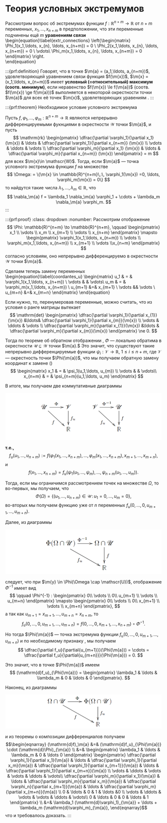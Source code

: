 # Теория условных экстремумов

Рассмотрим вопрос об экстремумах функции $f:\mathbb{R}^{n+m} \to \mathbb{R}$ от $n+m$ переменных, $x_1,\ldots, x_{n+m}$ в предположении, что эти переменные подчинены ещё $m$ **уравнениям связи**
\begin{equation}\label{extr_connections}
\left\{\begin{matrix}
\Phi_1(x_1,\ldots, x_{n}, \ldots, x_{n+m}) = 0 \\
\Phi_2(x_1,\ldots, x_{n}, \ldots, x_{n+m}) = 0 \\
\vdots\\
\Phi_m(x_1,\ldots, x_{n}, \ldots, x_{n+m}) = 0
\end{matrix} \right.   
\end{equation}

:::{prf:definition}
Говорят, что в точке $\m{a} = (a_1,\ldots, a_{n+m})$, удовлетворяющей уравнением связи функция $f(\m{x})$, $\m{x} = (x_1,\ldots, x_{n+m})$ имеет **условный (=относительный) максимум (соотв. минимум)**, если неравенство $f(\m{x}) \le f(\m{a})$ (соотв. $f(\m{x}) \ge f(\m{a}))$ выполняется в некоторой окрестности точки $\m{a}$ для всех её точек $\m{x}$, удовлетворяющих уравениям [](#extr_connections).
:::

:::{prf:theorem} Необходимое условие условного экстремума

Пусть $f, \varphi_1,\ldots, \varphi_m: \mathbb{R}^{n+m} \to \mathbb{R}$ являются непрерывно дифференцируемыми фукнциями в окрестности $\mathscr{W}$ точки $\m{a}$, и пусть 
$$
\mathrm{rk} \begin{pmatrix}
\dfrac{\partial \varphi_1}{\partial x_1} (\m{x}) & \ldots & \dfrac{\partial \varphi_1}{\partial x_{n+m}} (\m{x}) \\
\vdots & \ddots & \vdots \\
\dfrac{\partial \varphi_m}{\partial x_1} (\m{x}) & \ldots & \dfrac{\partial \varphi_m}{\partial x_{n+m}} (\m{x})
\end{pmatrix} = m
$$
для всех $\m{x}\in \mathscr{W}$. Тогда, если $\m{a}$ — точка условного экстремума функции $f$ на множестве
$$
\Omega: = \{\m{x} \in \mathbb{R}^{n+m}\,:\, \varphi_1(\m{x}) =0, \ldots, \varphi_m(\m{x}) = 0\}
$$
то найдутся такие числа $\lambda_1,\ldots, \lambda_m \in \mathbb{R}$, что
$$
\nabla_\m{a} f = \lambda_1 \nabla_\m{a} \varphi_1 + \cdots +   \lambda_m \nabla_\m{a} \varphi_m.
$$
:::

:::{prf:proof}
:class: dropdown
:nonumber:
Рассмотрим отображение
$$
\Phi: \mathbb{R}^{n+m} \to \mathbb{R}^{n+m}, \qquad \begin{pmatrix}
x_1 \\ \vdots \\ x_m \\ x_{m+1} \\ \vdots \\ x_{n+m}
\end{pmatrix} \mapsto \begin{pmatrix}
\varphi_1(x_1,\ldots, x_{n+m}) \\
\vdots \\
\varphi_m(x_1,\ldots, x_{n+m}) \\
x_{m+1} \\ \vdots \\x_{n+m}
\end{pmatrix}
$$
согласно условиям, оно непрерывно дифференцируемо в окрестности $\mathscr{W}$ точки $\m{a}$.

Сделаем теперь замену переменных
\begin{equation}\label{coordantes_u}
\begin{matrix}
u_1 & = & \varphi_1(x_1,\ldots, x_{n+m}) \\
\vdots & & \vdots\\
u_m & = & \varphi_m(x_1,\ldots, x_{n+m}) \\
u_{m+1} &=& x_{m+1} \\
\vdots && \vdots \\
u_{m+n} &=& x_{m+n}
\end{matrix}
\end{equation}

Если нужно, то, перенумеровав переменные, можно считать, что из условия о ранге матрицы вытекает
$$
\mathrm{det} \begin{pmatrix}
\dfrac{\partial \varphi_1}{\partial x_{1}}(\m{x}) &\ldots& \dfrac{\partial \varphi_1}{\partial x_{m}}(\m{x}) \\
\vdots & \ddots & \vdots \\
\dfrac{\partial \varphi_m}{\partial x_{1}}(\m{x}) &\ldots & \dfrac{\partial \varphi_m}{\partial x_{m}}(\m{x})
\end{pmatrix} \ne 0.
$$

Тогда по теореме об обратном отображении [](#inverse_function_theorem), $\Phi$ — локально обратима в окрестности $\mathscr{U} \subseteq \mathscr{W}$ точки $\m{a}.$ Это значит, что существуют такие непрерывно дифференцируемые функции $\psi_i: \mathscr{V} \to \mathbb{R}$, $1\le i \le n+m$, где $\mathscr{V}$ — окрестность точки $\Phi(\m{a})$, что мы получаем обратную замену координат к замене ([](#coordantes_u)) 
$$
\begin{matrix}
x_1 & = & \psi_1(u_1,\ldots, u_{m}) \\
\vdots & & \vdots\\
x_{n+m} & = & \psi_{n+m}(u_1,\ldots, u_m)
\end{matrix}
$$

В итоге, мы получаем две коммутативные диаграммы

![alt text](image-4.png)

**т.е.,**
$$
f_u(u_1, \ldots, u_{n+m}) := f(\varphi_1(x_1,\ldots, x_{n+m}), \ldots, \varphi_m(x_1,\ldots, x_{n+m}), x_{m+1},\ldots, x_{m+n}),
$$
и
$$
f(x_1,\ldots, x_{n+m})= f_u(\psi_1(u_1,\ldots, \psi_m), \ldots, \psi_{n+m}(u_1,\ldots, u_m)).
$$

Тогда, если мы ограничимся рассмотрением точек на множестве $\Omega$, то во-первых, мы получаем, что 
$$
\Phi(\Omega) = \{(u_1,\ldots, u_{n+m}) \in \mathscr{U}\, : \, u_1=0,\ldots, u_m=0\},
$$
во-вторых мы получаем функцию уже от $n$ переменных $f_u(0,\ldots, 0, u_{m+1},\ldots, u_{m+n})$.

Далее, из диаграммы

![alt text](image-5.png)

следует, что при $\m{y} \in \Phi(\Omega \cap \mathscr{U})$, отображение $\Phi^{-1}$ имеет вид
$$
\qquad \Phi^{-1} : \begin{pmatrix}
0\\
\vdots \\
0\\
u_{m+1} \\
\vdots \\
u_{m+n}
\end{pmatrix} \mapsto \begin{pmatrix}
0\\
\vdots \\
0\\
x_{m+1} \\
\vdots \\
x_{m+n}
\end{pmatrix},
$$
а так как $u_{m+1} = x_{m+1}, \ldots, u_{m+n} =x_{n+m}$, то
$$
f_u(0,\ldots, 0, u_{m+1},\ldots, u_{m+n}) = f(0,\ldots, 0, x_{m+1}, \ldots, x_{n+m}) \circ \Phi^{-1}.
$$

Но тогда $\Phi(\m{a})$ — точка экстремума функции $f_u(0,\ldots, 0, u_{m+1},\ldots, u_{m+n})$ и по необходимому признаку [](#nessary_condition_for_extr), мы получаем
$$
\dfrac{\partial f_u}{\partial{u_{m+1}}}(\Phi(\m{a})) = \cdots = \dfrac{\partial f_u}{\partial{u_{m+n}}}(\Phi(\m{a})) = 0.
$$

Это значит, что в точке $\Phi(\m{a})$ имеем
$$
(\mathrm{d}f_u)_{\Phi(\m{a})} = \begin{pmatrix}
\lambda_1 & \ldots & \lambda_m & 0 & \ldots & 0
\end{pmatrix}.
$$

Наконец, из диаграммы

![alt text](image-6.png)

и из теоремы о композиции дифференциалов [](#d(FG)) получаем
$$\begin{eqnarray}
(\mathrm{d}f)_\m{a} &=& (\mathrm{d}f_u)_{\Phi(\m{a})} \cdot (\mathrm{d}\Phi)_{\m{a}} \\
&=& \begin{pmatrix}
\lambda_1 & \ldots & \lambda_m & 0 & \ldots 0
\end{pmatrix} \begin{pmatrix}
\dfrac{\partial \varphi_1}{\partial x_1}(\m{a}) & \ldots & \dfrac{\partial \varphi_1}{\partial x_m}(\m{a}) & \dfrac{\partial \varphi_1}{\partial x_{m+1}}(\m{a}) & \ldots & \dfrac{\partial \varphi_1}{\partial x_{m+n}}(\m{a}) \\
\vdots & \ddots & \vdots & \vdots & \ddots & \vdots\\
\dfrac{\partial \varphi_m}{\partial x_1}(\m{a}) & \ldots & \dfrac{\partial \varphi_m}{\partial x_m}(\m{a}) & \dfrac{\partial \varphi_n}{\partial x_{m+1}}(\m{a}) & \ldots & \dfrac{\partial \varphi_m}{\partial x_{m+n}}(\m{a}) \\
0 & \ldots & 0 & 1 & \ldots &0 \\
\vdots & \ddots & \vdots & \vdots & \ddots & \vdots\\
0 & \ldots & 0 & 0 & \ldots & 1
\end{pmatrix} \\
&=& \lambda_1 (\mathrm{d}\varphi_1)_{\m{a}} + \ldots + \lambda_m (\mathrm{d}\varphi_m)_{\m{a}},
\end{eqnarray}$$
что и требовалось доказать.
:::